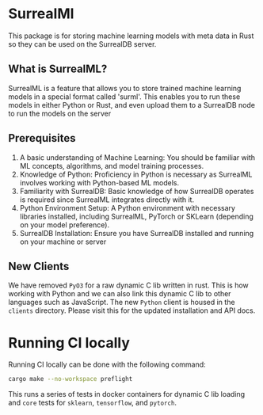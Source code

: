 # SurrealMl

This package is for storing machine learning models with meta data in Rust so they can be used on the SurrealDB server.

## What is SurrealML?

SurrealML is a feature that allows you to store trained machine learning models in a special format called 'surml'. This enables you to run these models in either Python or Rust, and even upload them to a SurrealDB node to run the models on the server

## Prerequisites

1. A basic understanding of Machine Learning: You should be familiar with ML concepts, algorithms, and model training processes.
2. Knowledge of Python: Proficiency in Python is necessary as SurrealML involves working with Python-based ML models.
3. Familiarity with SurrealDB: Basic knowledge of how SurrealDB operates is required since SurrealML integrates directly with it.
4. Python Environment Setup: A Python environment with necessary libraries installed, including SurrealML, PyTorch or SKLearn (depending on your model preference).
5. SurrealDB Installation: Ensure you have SurrealDB installed and running on your machine or server

## New Clients

We have removed `PyO3` for a raw dynamic C lib written in rust. This is how working with Python and we can also link this dynamic C lib to other languages such as JavaScript. The new `Python` client is housed in the `clients`
directory. Please visit this for the updated installation and API docs.


# Running CI locally

Running CI locally can be done with the following command:

```bash
cargo make --no-workspace preflight
```

This runs a series of tests in docker containers for dynamic C lib loading and `core` tests for `sklearn`, `tensorflow`, and `pytorch`.
